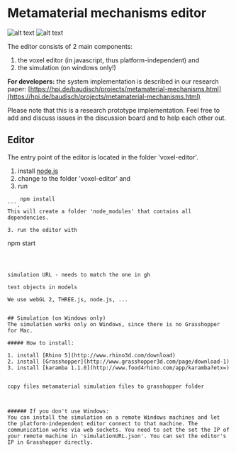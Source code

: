 # Metamaterial mechanisms editor

![alt text](https://hpi.de/fileadmin/_processed_/csm_WEB_door_frontal-01_e7de4434b2.png "door")
![alt text](https://hpi.de/fileadmin/_processed_/csm_WEB_editor-01_1d3222effd.png "editor")

The editor consists of 2 main components: 

1. the voxel editor (in javascript, thus platform-independent) and 
2. the simulation (on windows only!)

**For developers:** the system implementation is described in our research paper: [https://hpi.de/baudisch/projects/metamaterial-mechanisms.html](https://hpi.de/baudisch/projects/metamaterial-mechanisms.html)

Please note that this is a research prototype implementation. Feel free to add and discuss issues in the discussion board and to help each other out. 



## Editor
The entry point of the editor is located in the folder 'voxel-editor'. 

1. install [node.js](https://nodejs.org/en/)
2. change to the folder 'voxel-editor' and 
4. run 
```
    npm install
```. 
This will create a folder 'node_modules' that contains all dependencies.

3. run the editor with
```
npm start
```



simulation URL - needs to match the one in gh

test objects in models

We use webGL 2, THREE.js, node.js, ...


## Simulation (on Windows only)
The simulation works only on Windows, since there is no Grasshopper for Mac. 

##### How to install:

1. install [Rhino 5](http://www.rhino3d.com/download)
2. install [Grasshopper](http://www.grasshopper3d.com/page/download-1)
3. install [karamba 1.1.0](http://www.food4rhino.com/app/karamba?etx=)


copy files metamaterial simulation files to grasshopper folder



###### If you don't use Windows: 
You can install the simulation on a remote Windows machines and let the platform-independent editor connect to that machine. The communication works via web sockets. You need to set the set the IP of your remote machine in 'simulationURL.json'. You can set the editor's IP in Grasshopper directly.


